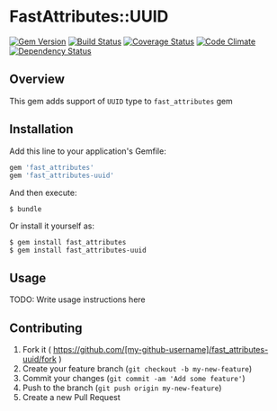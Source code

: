 # FastAttributes::UUID
[![Gem Version](http://img.shields.io/gem/v/fast_attributes-uuid.svg)](http://rubygems.org/gems/fast_attributes-uuid)
[![Build Status](http://img.shields.io/travis/applift/fast_attributes-uuid.svg)](https://travis-ci.org/applift/fast_attributes-uuid)
[![Coverage Status](http://img.shields.io/coveralls/applift/fast_attributes-uuid.svg)](https://coveralls.io/r/applift/fast_attributes-uuid?branch=master)
[![Code Climate](http://img.shields.io/codeclimate/github/applift/fast_attributes-uuid.svg)](https://codeclimate.com/github/applift/fast_attributes-uuid)
[![Dependency Status](http://img.shields.io/gemnasium/applift/fast_attributes-uuid.svg)](https://gemnasium.com/applift/fast_attributes-uuid)

## Overview
This gem adds support of `UUID` type to `fast_attributes` gem

## Installation

Add this line to your application's Gemfile:
```ruby
gem 'fast_attributes'
gem 'fast_attributes-uuid'
```

And then execute:
```
$ bundle
```

Or install it yourself as:
```
$ gem install fast_attributes
$ gem install fast_attributes-uuid
```

## Usage

TODO: Write usage instructions here

## Contributing

1. Fork it ( https://github.com/[my-github-username]/fast_attributes-uuid/fork )
2. Create your feature branch (`git checkout -b my-new-feature`)
3. Commit your changes (`git commit -am 'Add some feature'`)
4. Push to the branch (`git push origin my-new-feature`)
5. Create a new Pull Request
